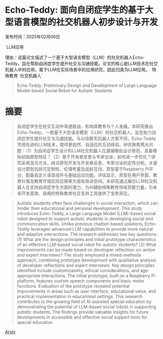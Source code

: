 # Echo-Teddy: 面向自闭症学生的基于大型语言模型的社交机器人初步设计与开发

发布时间：2025年02月06日

`LLM应用

理由：这篇论文描述了一个基于大型语言模型（LLM）的社交机器人Echo-Teddy，旨在帮助自闭症学生提升社交与沟通技能。论文的核心是LLM技术在社交机器人中的应用，属于LLM在实际场景中的应用研究，因此归类为LLM应用。` `特殊教育` `社交机器人`

> Echo-Teddy: Preliminary Design and Development of Large Language Model-based Social Robot for Autistic Students

# 摘要

> 自闭症学生在社交互动中常遇挑战，影响其教育与个人发展。本研究推出Echo-Teddy，一款基于大型语言模型（LLM）的社交机器人，旨在助力自闭症学生提升社交与沟通技能。与以往聊天机器人方案不同，Echo-Teddy凭借先进的LLM技术，提供更自然、自适应的互动体验。研究聚焦两大问题：（1）为自闭症学生设计的LLM社交机器人应遵循哪些设计原则，具备哪些初始原型特征？（2）基于开发者反思与专家访谈，如何进一步优化？研究采用混合方法，结合原型开发与开发者反思、专家访谈的定性分析。关键设计原则包括可定制性、伦理考量及适龄互动。原型基于Raspberry Pi平台，配备自定义语音组件与基础运动功能。评估显示，原型在用户界面、教育价值及教育环境实际应用等方面有改进空间。本研究通过展示LLM社交机器人在支持自闭症学生方面的潜力，为AI辅助特殊教育领域贡献力量，为未来开发高效、易用的特殊教育社交支持工具提供了宝贵洞见。

> Autistic students often face challenges in social interaction, which can hinder their educational and personal development. This study introduces Echo-Teddy, a Large Language Model (LLM)-based social robot designed to support autistic students in developing social and communication skills. Unlike previous chatbot-based solutions, Echo-Teddy leverages advanced LLM capabilities to provide more natural and adaptive interactions. The research addresses two key questions: (1) What are the design principles and initial prototype characteristics of an effective LLM-based social robot for autistic students? (2) What improvements can be made based on developer reflection-on-action and expert interviews? The study employed a mixed-methods approach, combining prototype development with qualitative analysis of developer reflections and expert interviews. Key design principles identified include customizability, ethical considerations, and age-appropriate interactions. The initial prototype, built on a Raspberry Pi platform, features custom speech components and basic motor functions. Evaluation of the prototype revealed potential improvements in areas such as user interface, educational value, and practical implementation in educational settings. This research contributes to the growing field of AI-assisted special education by demonstrating the potential of LLM-based social robots in supporting autistic students. The findings provide valuable insights for future developments in accessible and effective social support tools for special education.

[Arxiv](https://arxiv.org/abs/2502.04029)